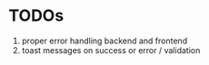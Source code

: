  # TODOs

 1. proper error handling backend and frontend
 2. toast messages on success or error / validation